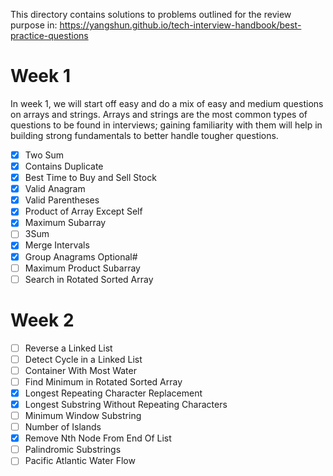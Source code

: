 This directory contains solutions to problems outlined for the review purpose in:
https://yangshun.github.io/tech-interview-handbook/best-practice-questions


# Week 1
In week 1, we will start off easy and do a mix of easy and medium questions on arrays and strings. Arrays and strings are the most common types of questions to be found in interviews; gaining familiarity with them will help in building strong fundamentals to better handle tougher questions.

- [x] Two Sum
- [x] Contains Duplicate
- [x] Best Time to Buy and Sell Stock
- [x] Valid Anagram
- [x] Valid Parentheses
- [x] Product of Array Except Self
- [x] Maximum Subarray
- [ ] 3Sum
- [x] Merge Intervals
- [x] Group Anagrams
Optional#
- [ ] Maximum Product Subarray
- [ ] Search in Rotated Sorted Array

# Week 2
- [ ] Reverse a Linked List
- [ ] Detect Cycle in a Linked List
- [ ] Container With Most Water
- [ ] Find Minimum in Rotated Sorted Array
- [x] Longest Repeating Character Replacement
- [x] Longest Substring Without Repeating Characters
- [ ] Minimum Window Substring
- [ ] Number of Islands
- [x] Remove Nth Node From End Of List
- [ ] Palindromic Substrings
- [ ] Pacific Atlantic Water Flow
